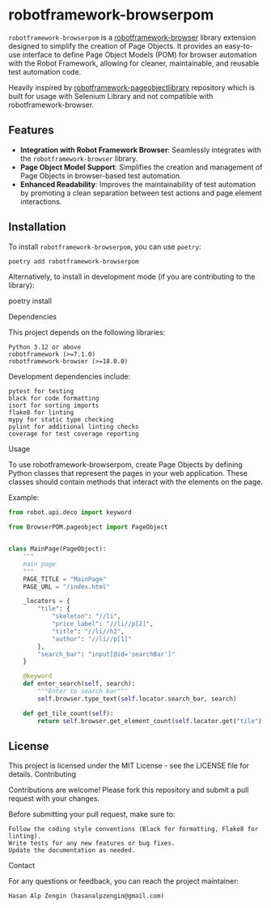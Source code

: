 # robotframework-browserpom

`robotframework-browserpom` is a [robotframework-browser](https://robotframework-browser.org/) library extension designed to simplify the creation of Page Objects. It provides an easy-to-use interface to define Page Object Models (POM) for browser automation with the Robot Framework, allowing for cleaner, maintainable, and reusable test automation code.

Heavily inspired by [robotframework-pageobjectlibrary](https://github.com/boakley/robotframework-pageobjectlibrary) repository which is built for usage with Selenium Library and not compatible with robotframework-browser.

## Features

- **Integration with Robot Framework Browser**: Seamlessly integrates with the `robotframework-browser` library.
- **Page Object Model Support**: Simplifies the creation and management of Page Objects in browser-based test automation.
- **Enhanced Readability**: Improves the maintainability of test automation by promoting a clean separation between test actions and page element interactions.

## Installation

To install `robotframework-browserpom`, you can use `poetry`:

```bash
poetry add robotframework-browserpom
```

Alternatively, to install in development mode (if you are contributing to the library):

poetry install

Dependencies

This project depends on the following libraries:

    Python 3.12 or above
    robotframework (>=7.1.0)
    robotframework-browser (>=18.0.0)

Development dependencies include:

    pytest for testing
    black for code formatting
    isort for sorting imports
    flake8 for linting
    mypy for static type checking
    pylint for additional linting checks
    coverage for test coverage reporting

Usage

To use robotframework-browserpom, create Page Objects by defining Python classes that represent the pages in your web application. These classes should contain methods that interact with the elements on the page.

Example:

```python
from robot.api.deco import keyword

from BrowserPOM.pageobject import PageObject


class MainPage(PageObject):
    """
    main page
    """
    PAGE_TITLE = "MainPage"
    PAGE_URL = "/index.html"

    _locators = {
        "tile": {
            "skeleton": "//li",
            "price_label": "//li//p[2]",
            "title": "//li//h2",
            "author": "//li//p[1]"
        },
        "search_bar": "input[@id='searchBar']"
    }

    @keyword
    def enter_search(self, search):
        """Enter to search bar"""
        self.browser.type_text(self.locator.search_bar, search)

    def get_tile_count(self):
        return self.browser.get_element_count(self.locator.get("tile").get("skeleton"))
```

## License

This project is licensed under the MIT License - see the LICENSE file for details.
Contributing

Contributions are welcome! Please fork this repository and submit a pull request with your changes.

Before submitting your pull request, make sure to:

    Follow the coding style conventions (Black for formatting, Flake8 for linting).
    Write tests for any new features or bug fixes.
    Update the documentation as needed.

Contact

For any questions or feedback, you can reach the project maintainer:

    Hasan Alp Zengin (hasanalpzengin@gmail.com)